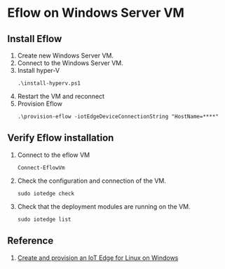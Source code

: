 # Eflow on Windows Server VM 

## Install Eflow 

1. Create new Windows Server VM.
1. Connect to the Windows Server VM.
1. Install hyper-V
   ```
   .\install-hyperv.ps1
   ```
1. Restart the VM and reconnect
1. Provision Eflow
   ```
   .\provision-eflow -iotEdgeDeviceConnectionString "HostName=****"
   ```

## Verify Eflow installation

1. Connect to the eflow VM
   ```
   Connect-EflowVm
   ```

1. Check the configuration and connection of the VM. 
   ```
   sudo iotedge check
   ```

1. Check that the deployment modules are running on the VM.
   ```
   sudo iotedge list
   ```


## Reference
1. [Create and provision an IoT Edge for Linux on Windows](https://learn.microsoft.com/en-us/azure/iot-edge/how-to-provision-single-device-linux-on-windows-symmetric?view=iotedge-1.4&tabs=azure-portal%2Cpowershell)